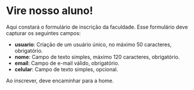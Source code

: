 # Vire nosso aluno!

Aqui constará o formulário de inscrição da faculdade. Esse formulário deve capturar os seguintes campos:

 - **usuario**: Criação de um usuário único, no máximo 50 caracteres, obrigatório.
 - **nome**: Campo de texto simples, máximo 120 caracteres, obrigatório.
 - **email**: Campo de e-mail válido, obrigatório.
 - **celular**: Campo de texto simples, opcional.

 Ao inscrever, deve encaminhar para a home.